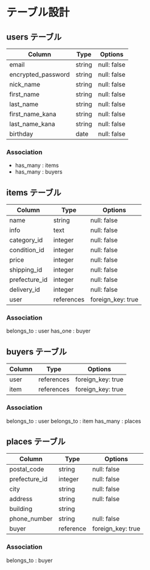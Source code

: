 # テーブル設計

## users テーブル

| Column             | Type   | Options     |
| -------------------| ------ | ----------- |
| email              | string | null: false |
| encrypted_password | string | null: false |
| nick_name          | string | null: false |
| first_name         | string | null: false |
| last_name          | string | null: false |
| first_name_kana    | string | null: false |
| last_name_kana     | string | null: false |
| birthday           | date   | null: false |

### Association

- has_many : items
- has_many : buyers

## items テーブル

| Column         | Type       | Options           |
| -------------- | ---------- | ----------------- |
| name           | string     | null: false       |
| info           | text       | null: false       |
| category_id    | integer    | null: false       |
| condition_id   | integer    | null: false       |
| price          | integer    | null: false       |
| shipping_id    | integer    | null: false       |
| prefecture_id  | integer    | null: false       |
| delivery_id    | integer    | null: false       |
| user           | references | foreign_key: true |
### Association

belongs_to : user
has_one : buyer

## buyers テーブル

| Column    | Type       | Options           |
| --------- | ---------- | ----------------- |
| user      | references | foreign_key: true |
| item      | references | foreign_key: true |

### Association

belongs_to : user
belongs_to : item
has_many : places

## places テーブル

| Column        | Type       | Options           |
| ------------- | ---------- | ----------------- |
| postal_code   | string     | null: false       |
| prefecture_id | integer    | null: false       |
| city          | string     | null: false       |
| address       | string     | null: false       |
| building      | string     |                   |
| phone_number  | string     | null: false       |
| buyer         | reference  | foreign_key: true |

### Association

belongs_to : buyer